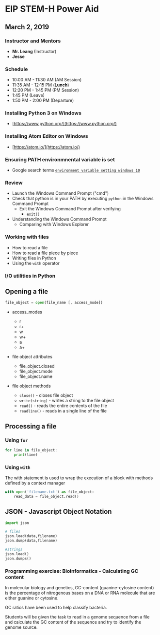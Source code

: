 # EIP STEM-H Power Aid
## March 2, 2019

### Instructor and Mentors

*  **Mr. Leang** (Instructor) 
*  **Jesse**

### Schedule

*  10:00 AM - 11:30 AM (AM Session)
*  11:35 AM - 12:15 PM (**Lunch**)
*  12:20 PM - 1:45 PM (PM Session)
*  1:45 PM (Leave)
*  1:50 PM - 2:00 PM (Departure)

### Installing Python 3 on Windows
  * [https://www.python.org/](https://www.python.org/)

### Installing Atom Editor on Windows
  *  [https://atom.io/](https://atom.io/)

### Ensuring PATH environmnental variable is set
  * Google search terms [`environment variable setting windows 10`](https://www.google.com/search?num=100&q=environment+variable+setting+windows+10&spell=1&sa=X&ved=0ahUKEwjBhdSXq_3eAhXCo4MKHXdDBW8QBQgpKAA&biw=954&bih=1022)

### Review

  *  Launch the Windows Command Prompt ("cmd")
  *  Check that python is in your PATH by executing `python` in the Windows Command Prompt
     *  Exit the Windows Command Prompt after verifying
         * `exit()`
  *  Understanding the Windows Command Prompt
     *  Comparing with Windows Explorer

### Working with files

  *  How to read a file
  *  How to read a file piece by piece
  *  Writing files in Python
  *  Using the `with` operator

### I/O utilities in Python

## Opening a file

```python
file_object = open(file_name [, access_mode])
```

*  access_modes
    *  r
    *  r+
    *  w
    *  w+
    *  a
    *  a+

*  file object attributes
    *  file_object.closed
    *  file_object.mode
    *  file_object.name

*  file object methods
    *  `close()` - closes file object
    *  `write(string)` - writes a string to the file object
    *  `read()` - reads the entire contents of the file
    *  `readline()` - reads in a single line of the file

## Processing a file

### Using `for`

```python
for line in file_object:
    print(line)
```

### Using `with`

The with statement is used to wrap the execution of a block with methods defined by a context manager

```python
with open('filename.txt') as file_object:
    read_data = file_object.read()
```

## JSON - Javascript Object Notation

```python
import json

# files
json.load(data,filename)
json.dump(data,filename)

#strings
json.load()
json.dumps()
```

### Programming exercise: Bioinformatics - Calculating GC content

In molecular biology and genetics, GC-content (guanine-cytosine content) is the percentage of nitrogenous bases on a DNA or RNA molecule that are either guanine or cytosine.

GC ratios have been used to help classify bacteria.

Students will be given the task to read in a genome sequence from a file and calculate the GC content of the sequence and try to identify the genome source.


